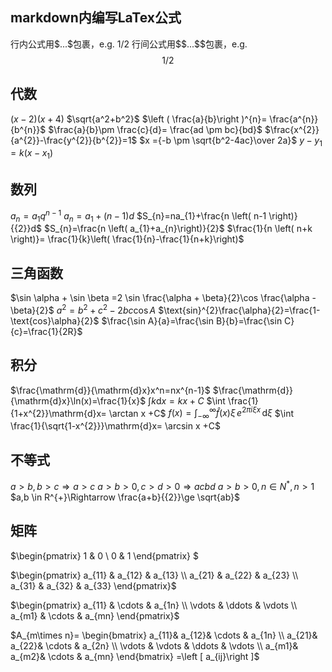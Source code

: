 ## markdown内编写LaTex公式
行内公式用\$...\$包裹，e.g. $1/2$
行间公式用\$\$...\$\$包裹，e.g. $$1/2$$
## 代数
$\left(x-2\right)\left(x+4\right)$
$\sqrt{a^2+b^2}$
$\left ( \frac{a}{b}\right )^{n}= \frac{a^{n}}{b^{n}}$
$\frac{a}{b}\pm \frac{c}{d}= \frac{ad \pm bc}{bd}$
$\frac{x^{2}}{a^{2}}-\frac{y^{2}}{b^{2}}=1$
$x ={-b \pm \sqrt{b^2-4ac}\over 2a}$
$y-y_{1}=k \left( x-x_{1}\right)$

## 数列
$a_{n}=a_{1}q^{n-1}$
$a_{n}=a_{1}+ \left( n-1 \right) d$
$S_{n}=na_{1}+\frac{n \left( n-1 \right)}{{2}}d$
$S_{n}=\frac{n \left( a_{1}+a_{n}\right)}{2}$
$\frac{1}{n \left( n+k \right)}= \frac{1}{k}\left( \frac{1}{n}-\frac{1}{n+k}\right)$

## 三角函数
$\sin \alpha + \sin \beta =2 \sin \frac{\alpha + \beta}{2}\cos \frac{\alpha - \beta}{2}$
$a^{2}=b^{2}+c^{2}-2bc\cos A$
$\text{sin}^{2}\frac{\alpha}{2}=\frac{1- \text{cos}\alpha}{2}$
$\frac{\sin A}{a}=\frac{\sin B}{b}=\frac{\sin C}{c}=\frac{1}{2R}$

## 积分
$\frac{\mathrm{d}}{\mathrm{d}x}x^n=nx^{n-1}$
$\frac{\mathrm{d}}{\mathrm{d}x}\ln(x)=\frac{1}{x}$
$\int k\mathrm{d}x = kx+C$
$\int \frac{1}{1+x^{2}}\mathrm{d}x= \arctan x +C$
$f(x) = \int_{-\infty}^\infty \hat f(x)\xi\,e^{2 \pi i \xi x} \,\mathrm{d}\xi$
$\int \frac{1}{\sqrt{1-x^{2}}}\mathrm{d}x= \arcsin x +C$

## 不等式
$a > b,b > c \Rightarrow a > c$
$a > b > 0,c > d > 0 \Rightarrow ac bd$
$a \gt b \gt 0,n \in N^{\ast},n \gt 1$
$a,b \in R^{+}\Rightarrow \frac{a+b}{{2}}\ge \sqrt{ab}$

## 矩阵
$\begin{pmatrix} 1 & 0 \\ 0 & 1 \end{pmatrix} $

$\begin{pmatrix} a_{11} & a_{12} & a_{13} \\ a_{21} & a_{22} & a_{23} \\ a_{31} & a_{32} & a_{33} \end{pmatrix}$

$\begin{pmatrix} a_{11} & \cdots & a_{1n} \\ \vdots & \ddots & \vdots \\ a_{m1} & \cdots & a_{mn} \end{pmatrix}$

$A_{m\times n}= \begin{bmatrix} a_{11}& a_{12}& \cdots & a_{1n} \\ a_{21}& a_{22}& \cdots & a_{2n} \\ \vdots & \vdots & \ddots & \vdots \\ a_{m1}& a_{m2}& \cdots & a_{mn} \end{bmatrix} =\left [ a_{ij}\right ]$
